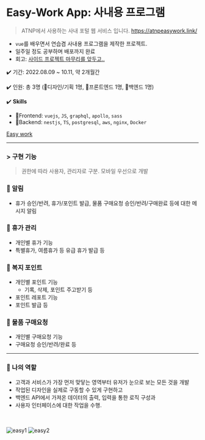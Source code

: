 # Easy-Work App: 사내용 프로그램


> ATNP에서 사용하는 사내 포털 웹 서비스 입니다.
https://atnpeasywork.link/


- `vue`를 배우면서 연습겸 사내용 프로그램을 제작한 프로젝트.
- 일주일 정도 공부하며 배포까지 완료
- 회고: [사이드 프로젝트 마무리를 앞두고..](https://velog.io/@april_5/%EC%82%AC%EC%9D%B4%EB%93%9C-%ED%94%84%EB%A1%9C%EC%A0%9D%ED%8A%B8-%EB%A7%88%EB%AC%B4%EB%A6%AC%EB%A5%BC-%EC%95%9E%EB%91%90%EA%B3%A0)

✔️ 기간: 2022.08.09 ~ 10.11, 약 2개월간

✔️ 인원:  총 3명  (🎨디자인/기획 1명, 🌈프론트엔드 1명, 🧩백엔드 1명) 

✔️ **Skills**

- 🌈Frontend: `vuejs`, `JS`, `graphql`, `apollo`, `sass`
- 🧩Backend: `nestjs`, `TS`, `postgresql`, `aws`, `nginx`, `Docker`

[Easy work](https://atnpeasywork.link/)

---

### > 구현 기능

> 권한에 따라 사용자, 관리자로 구분. 모바일 우선으로 개발


### 🔷 알림

- 휴가 승인/반려, 휴가/포인트 발급, 물품 구매요청 승인/반려/구매완료 등에 대한 메시지 알림

### 🔷 휴가 관리

- 개인별 휴가 기능
- 특별휴가, 여름휴가 등 유급 휴가 발급 등

### 🔷 복지 포인트

- 개인별 포인트 기능
    - 기록, 삭제, 포인트 주고받기 등
- 포인트 레포트 기능
- 포인트 발급 등

### 🔷 물품 구매요청

- 개인별 구매요청 기능
- 구매요청 승인/반려/완료 등

---

### 🌈 나의 역할

- 고객과 서비스가 가장 먼저 맞닿는 영역부터 유저가 눈으로 보는 모든 것을 개발
- 작업된 디자인을 실제로 구동할 수 있게 구현하고
- 백엔드 API에서 가져온 데이터의 출력, 입력을 통한 로직 구성과
- 사용자 인터페이스에 대한 작업을 수행.

<br /><br />
![easy1](https://user-images.githubusercontent.com/63839302/202059625-b19fab4e-c5e0-4709-a760-4bf893a9af61.gif)
![easy2](https://user-images.githubusercontent.com/63839302/202059637-806e700a-4c81-40a3-9a32-87f50ab2df99.gif)
